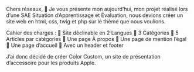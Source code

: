 Chers réseaux,
👋 Je vous présente mon aujourd’hui, mon projet réalisé lors d’une SAE Situation d’Apprentissage et Évaluation, nous devions créer un site web en html, css, twig et php sur le thème que nous voulions.

Cahier des charges :
🔸 Site déclinable en 2 Langues
🔸 3 Catégories
🔸 5 Articles par catégories
🔸 Une page À propos
🔸 Une page de mention l’égal
🔸 Une page d’accueil
🔸 Avec un header et footer

J’ai donc décidé de créer Color Custom, un site de présentation d’accessoire pour les produits Apple.
